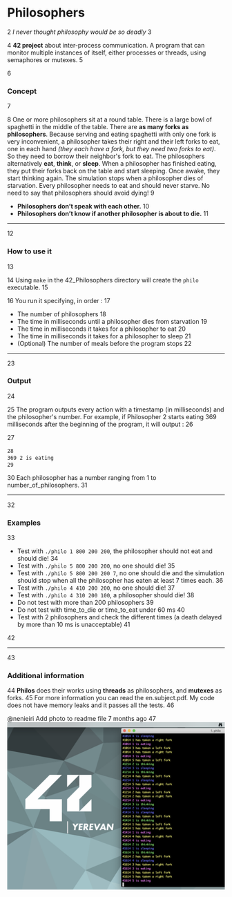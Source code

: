 # Philosophers
2
_I never thought philosophy would be so deadly_
3

4
__42 project__ about inter-process communication. A program that can monitor multiple instances of itself, either processes or threads, using semaphores or mutexes.
5

6
### Concept
7

8
One or more philosophers sit at a round table. There is a large bowl of spaghetti in the middle of the table. There are __as many forks as philosophers__. Because serving and eating spaghetti with only one fork is very inconvenient, a philosopher takes their right and their left forks to eat, one in each hand _(they each have a fork, but they need two forks to eat)_. So they need to borrow their neighbor's fork to eat. The philosophers alternatively __eat__, __think__, or __sleep__. When a philosopher has finished eating, they put their forks back on the table and start sleeping. Once awake, they start thinking again. The simulation stops when a philosopher dies of starvation. Every philosopher needs to eat and should never starve. No need to say that philosophers should avoid dying!
9
* __Philosophers don’t speak with each other.__
10
* __Philosophers don’t know if another philosopher is about to die.__
11
___
12
### How to use it
13

14
Using ``make`` in the 42_Philosophers directory will create the ``philo`` executable.
15

16
You run it specifying, in order :
17
* The number of philosophers
18
* The time in milliseconds until a philosopher dies from starvation
19
* The time in milliseconds it takes for a philosopher to eat
20
* The time in milliseconds it takes for a philosopher to sleep
21
* (Optional) The number of meals before the program stops
22
___
23
### Output
24

25
The program outputs every action with a timestamp (in milliseconds) and the philosopher's number. For example, if Philosopher 2 starts eating 369 milliseconds after the beginning of the program, it will output :
26

27
```
28
369 2 is eating
29
```
30
Each philosopher has a number ranging from 1 to number\_of\_philosophers.
31
___
32
### Examples
33
* Test with ```./philo 1 800 200 200```, the philosopher should not eat and should die!
34
* Test with ```./philo 5 800 200 200```, no one should die!
35
* Test with ```./philo 5 800 200 200 7```, no one should die and the simulation should stop when all the philosopher has eaten at least 7 times each.
36
* Test with ```./philo 4 410 200 200```, no one should die!
37
* Test with ```./philo 4 310 200 100```, a philosopher should die!
38
* Do not test with more than 200 philosophers
39
* Do not test with time_to_die or time_to_eat under 60 ms
40
* Test with 2 philosophers and check the different times (a death delayed by more than 10 ms is unacceptable)
41

42
___
43
### Additional information
44
**Philos** does their works using **threads** as philosophers, and **mutexes** as forks.
45
For more information you can read the en.subject.pdf. My code does not have memory leaks and it passes all the tests.
46

@nenieiri
Add photo to readme file
7 months ago
47
![Philosophers and 42Yerevan](./picture.png)
